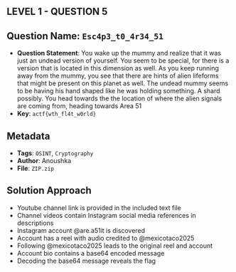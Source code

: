 ## LEVEL 1 - QUESTION 5

## Question Name: `Esc4p3_t0_4r34_51`

- **Question Statement**: You wake up the mummy and realize that it was just an undead version of yourself. You seem to be special, for there is a version that is located in this dimension as well. As you keep running away from the mummy, you see that there are hints of alien lifeforms that might be present on this planet as well. The undead mummy seems to be having his hand shaped like he was holding something. A shard possibly. You head towards the the location of where the alien signals are coming from, heading towards Area 51
- **Key**: `actf{wth_fl4t_w0rld}`

## Metadata
- **Tags**: `OSINT`, `Cryptography`
- **Author**: Anoushka
- **File**: `ZIP.zip`

## Solution Approach
- Youtube channel link is provided in the included text file
- Channel videos contain Instagram social media references in descriptions
- Instagram account @are.a51it is discovered
- Account has a reel with audio credited to @mexicotaco2025
- Following @mexicotaco2025 leads to the original reel and account
- Account bio contains a base64 encoded message
- Decoding the base64 message reveals the flag
